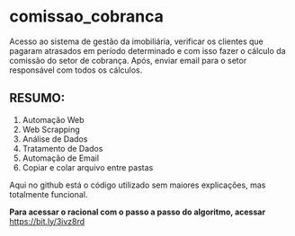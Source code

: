 # comissao_cobranca
Acesso ao sistema de gestão da imobiliária, verificar os clientes que pagaram atrasados em período determinado e com isso fazer o cálculo da comissão do setor de cobrança. Após, enviar email para o setor responsável com todos os cálculos.

## RESUMO:
1. Automação Web
2. Web Scrapping
3. Análise de Dados
4. Tratamento de Dados
5. Automação de Email
6. Copiar e colar arquivo entre pastas

Aqui no github está o código utilizado sem maiores explicações, mas totalmente funcional.

**Para acessar o racional com o passo a passo do algoritmo, acessar** https://bit.ly/3ivz8rd

